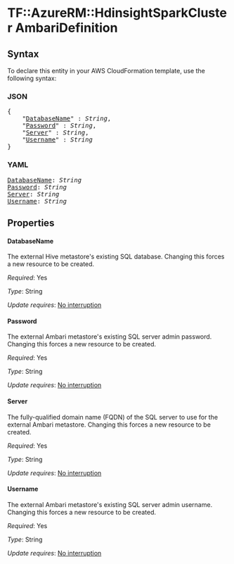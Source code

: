 # TF::AzureRM::HdinsightSparkCluster AmbariDefinition

## Syntax

To declare this entity in your AWS CloudFormation template, use the following syntax:

### JSON

<pre>
{
    "<a href="#databasename" title="DatabaseName">DatabaseName</a>" : <i>String</i>,
    "<a href="#password" title="Password">Password</a>" : <i>String</i>,
    "<a href="#server" title="Server">Server</a>" : <i>String</i>,
    "<a href="#username" title="Username">Username</a>" : <i>String</i>
}
</pre>

### YAML

<pre>
<a href="#databasename" title="DatabaseName">DatabaseName</a>: <i>String</i>
<a href="#password" title="Password">Password</a>: <i>String</i>
<a href="#server" title="Server">Server</a>: <i>String</i>
<a href="#username" title="Username">Username</a>: <i>String</i>
</pre>

## Properties

#### DatabaseName

The external Hive metastore's existing SQL database.  Changing this forces a new resource to be created.

_Required_: Yes

_Type_: String

_Update requires_: [No interruption](https://docs.aws.amazon.com/AWSCloudFormation/latest/UserGuide/using-cfn-updating-stacks-update-behaviors.html#update-no-interrupt)

#### Password

The external Ambari metastore's existing SQL server admin password.  Changing this forces a new resource to be created.

_Required_: Yes

_Type_: String

_Update requires_: [No interruption](https://docs.aws.amazon.com/AWSCloudFormation/latest/UserGuide/using-cfn-updating-stacks-update-behaviors.html#update-no-interrupt)

#### Server

The fully-qualified domain name (FQDN) of the SQL server to use for the external Ambari metastore.  Changing this forces a new resource to be created.

_Required_: Yes

_Type_: String

_Update requires_: [No interruption](https://docs.aws.amazon.com/AWSCloudFormation/latest/UserGuide/using-cfn-updating-stacks-update-behaviors.html#update-no-interrupt)

#### Username

The external Ambari metastore's existing SQL server admin username.  Changing this forces a new resource to be created.

_Required_: Yes

_Type_: String

_Update requires_: [No interruption](https://docs.aws.amazon.com/AWSCloudFormation/latest/UserGuide/using-cfn-updating-stacks-update-behaviors.html#update-no-interrupt)

